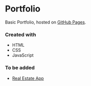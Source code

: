 # Portfolio

Basic Portfolio, hosted on [GitHub Pages](https://aleksimatias.github.io/Portfolio/).

### Created with

- HTML
- CSS
- JavaScript

### To be added

- [Real Estate App](https://github.com/aleksimatias/real-estate)
